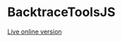 # BacktraceToolsJS

[Live online version](https://dogemcdogeface.github.io/BacktraceToolsJS/www/editor/)
